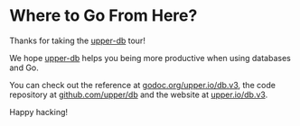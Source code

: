 # Where to Go From Here?

Thanks for taking the [upper-db][1] tour!

We hope [upper-db][1] helps you being more productive when using databases and
Go.

You can check out the reference at
[godoc.org/upper.io/db.v3](https://godoc.org/upper.io/db.v3), the code
repository at [github.com/upper/db](https://github.com/upper/db) and the
website at [upper.io/db.v3](https://upper.io/db.v3).

Happy hacking!

[1]: https://upper.io/db.v3
